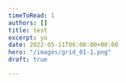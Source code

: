 ```yaml
---
timeToRead: 1
authors: []
title: test
excerpt: yo
date: 2022-05-11T06:00:00+00:00
hero: "/images/grid_01-1.png"
draft: true

---
```


